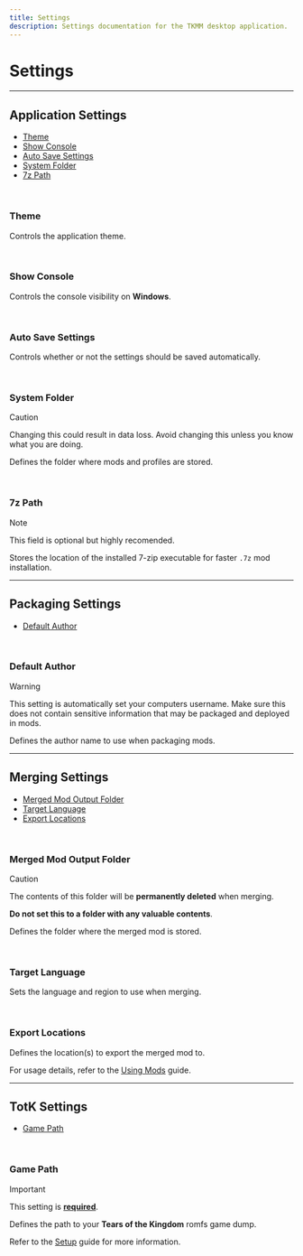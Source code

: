 ```yaml
---
title: Settings
description: Settings documentation for the TKMM desktop application.
---
```


# Settings

---

## Application Settings

- [Theme](#theme)
- [Show Console](#show-console)
- [Auto Save Settings](#auto-save-settings)
- [System Folder](#system-folder)
- [7z Path](#7z-path)

<br>

### **Theme**

Controls the application theme.

<br>

### Show Console

Controls the console visibility on **Windows**.

<br>

### Auto Save Settings

Controls whether or not the settings should be saved automatically.

<br>

### System Folder

> [!CAUTION]
> Changing this could result in data loss. Avoid changing this unless you know what you are doing.

Defines the folder where mods and profiles are stored.

<br>

### 7z Path

> [!NOTE]
> This field is optional but highly recomended.

Stores the location of the installed 7-zip executable for faster `.7z` mod installation.

---

## Packaging Settings

- [Default Author](#default-author)

<br>

### Default Author

> [!WARNING]
> This setting is automatically set your computers username. Make sure this does not contain sensitive information that may be packaged and deployed in mods.

Defines the author name to use when packaging mods.

---

## Merging Settings

- [Merged Mod Output Folder](#merged-mod-output-folder)
- [Target Language](#target-language)
- [Export Locations](#export-locations)

<br>

### Merged Mod Output Folder

> [!CAUTION]
> The contents of this folder will be **permanently deleted** when merging.
> 
> **Do not set this to a folder with any valuable contents**.

Defines the folder where the merged mod is stored.

<br>

### Target Language

Sets the language and region to use when merging.

<br>

### Export Locations

Defines the location(s) to export the merged mod to.

For usage details, refer to the [Using Mods](../using-mods) guide.

---

## TotK Settings

- [Game Path](#game-path)

<br>

### Game Path

> [!IMPORTANT]
> This setting is **[required](../../faq/#why-do-i-need-a-game-dump)**.

Defines the path to your **Tears of the Kingdom** romfs game dump.

Refer to the [Setup](../#setup) guide for more information.